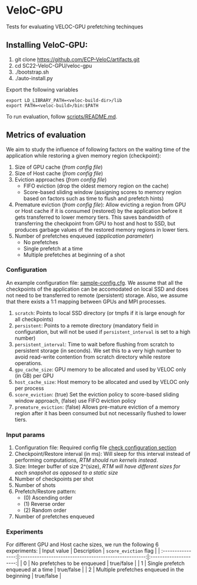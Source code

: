 # VeloC-GPU
Tests for evaluating VELOC-GPU prefetching techinques

## Installing VeloC-GPU:
1. git clone https://github.com/ECP-VeloC/artifacts.git
2. cd SC22-VeloC-GPU/veloc-gpu
3. ./bootstrap.sh
4. ./auto-install.py <veloc-build-dir>

Export the following variables
```
export LD_LIBRARY_PATH=<veloc-build-dir>/lib
export PATH=<veloc-build>/bin:$PATH
```

To run evaluation, follow [scripts/README.md](./scripts//README.md).

## Metrics of evaluation
We aim to study the influence of following factors on the waiting time of the application while restoring a given memory region (checkpoint):
1. Size of GPU cache (_from config file_)
2. Size of Host cache (_from config file_)
3. Eviction approaches  (_from config file_)
    - FIFO eviction (drop the oldest memory region on the cache)
    - Score-based sliding window (assigning scores to memory region based on factors such as time to flush and prefetch hints)
4. Premature eviction (_from config file_): Allow evicting a region from GPU or Host cache if it is consumed (restored) by the application before it gets transferred to lower memory tiers. 
This saves bandwidth of transferring the checkpoint from GPU to host and host to SSD, but produces garbage values of the restored memory regions in lower tiers.
5. Number of prefetches enqueued  (_application parameter_)
    - No prefetches
    - Single prefetch at a time
    - Multiple prefetches at beginning of a shot

### Configuration
An example configuration file: [sample-config.cfg](./scripts/config.cfg).
We assume that all the checkpoints of the application can be accomodated on local SSD and does not need to be transferred to remote (persistent) storage. 
Also, we assume that there exists a 1:1 mapping between GPUs and MPI processes.
1. `scratch`: Points to local SSD directory (or tmpfs if it is large enough for all checkpoints)
2. `persistent`: Points to a remote directory (mandatory field in configuration, but will not be used if `persistent_interval` is set to a high number)
3. `persistent_interval`: Time to wait before flushing from scratch to persistent storage (in seconds). We set this to a very high number to avoid read-write contention from scratch directory while restore operations.
4. `gpu_cache_size`: GPU memory to be allocated and used by VELOC only (in GB) per GPU
5. `host_cache_size`: Host memory to be allocated and used by VELOC only per process
6. `score_eviction`: (true) Set the eviction policy to score-based sliding window approach, (false) use FIFO eviction policy
7. `premature_eviction`: (false) Allows pre-mature eviction of a memory region after it has been consumed but not necessarily flushed to lower tiers.

### Input params
1. Configuration file: Required config file [check configuration section](#configuration)
2. Checkpoint/Restore interval (in ms): Will sleep for this interval instead of performing computations, _RTM should run kernels instead_.
3. Size: Integer buffer of size 2^(size), _RTM will have different sizes for each snapshot as opposed to a static size_
4. Number of checkpoints per shot
5. Number of shots
6. Prefetch/Restore pattern: 
    - (0) Ascending order
    - (1) Reverse order
    - (2) Random order
7. Number of prefetches enqueued

<!-- 
### Flow of API calls
1. Init MPI in multi-threaded mode.
2. Call `cudaSetDevice` before calling `VELOC_Init`
3. Call `VELOC_Mem_protect` to mark application buffers which need to be checkpointed.
4. Each shot should have a unique checkpoint name to avoid ambiguity while searching in the caches or scratch file.
5. If multiple prefetches are enabled, enqueue prefetch requests in required order using `VELOC_Prefetch_enqueue`.
6. Checkpoint using `VELOC_Checkpoint`
7. **Wait for checkpoints to be flushed** to SSD (to avoid dividing bandwidth between writing and reading during restore phase)
8. Start prefetching from lower tiers using `VELOC_Prefetch_start` call.
9. If single prefetching is enabled, enqueue and start prefetching the next memory region
10. Measure the time required for restore operation.
11. Check how many of the `next required memory regions` are already prefetched to the GPU cache using `VELOC_Next_prefetched` call, which returns `false` if a given version is still not completely prefetched to the GPU cache.
12. Display metrics (`next_prefetched` and `restore_time` 
-->

### Experiments
For different GPU and Host cache sizes, we run the following 6 experiments:
  | Input value       | Description                                           | `score_eviction` flag | 
  | :----------------:|:-----------------------------------------------------:|:---------------------:|
  | 0                 | No prefetches to be enqueued                          | true/false            |
  | 1                 | Single prefetch enqueued at a time                    | true/false            |
  | 2                 | Multiple prefetches enqueued in the beginning         | true/false            |
